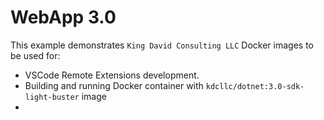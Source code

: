 # WebApp 3.0

This example demonstrates `King David Consulting LLC` Docker images to be used for:

- VSCode Remote Extensions development.
- Building and running Docker container with `kdcllc/dotnet:3.0-sdk-light-buster` image
- 